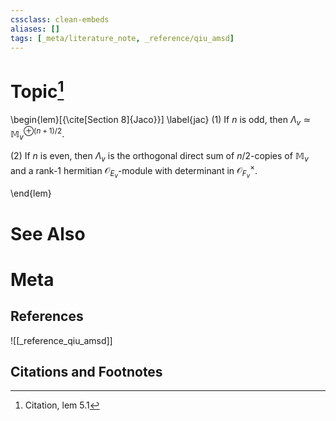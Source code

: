 ```yaml
---
cssclass: clean-embeds
aliases: []
tags: [_meta/literature_note, _reference/qiu_amsd]
---
```

# Topic[^1]
\begin{lem}[{\cite[Section 8]{Jaco}}] \label{jac}       (1) If $n$ is odd, then  $\Lambda_v\simeq {\mathbb {M}}_v^{\oplus (n+1)/2}$.   

(2) If $n$ is even, then $\Lambda_v$ is the orthogonal  direct sum of $n/2$-copies of  ${\mathbb {M}}_v$ and a rank-1  hermitian ${\mathcal {O}}_{E_v}$-module with determinant in ${\mathcal {O}}_{F_v}^\times$.


\end{lem}

# See Also

# Meta
## References
![[_reference_qiu_amsd]]


## Citations and Footnotes
[^1]: Citation, lem 5.1
